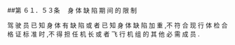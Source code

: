 ##第 ６１．５３条 　身 体 缺 陷 期 间 的 限 制

驾 驶 员 已 知 身 体 有 缺 陷 或 者 已 知 身 体 缺 陷 加 重 ,不 符 合 现 行 体 检 合 格 证 标 准 时 ,不 得 担 任 机 长 或 者 飞 行 机 组 的 其 他 必 需 成 员 .
